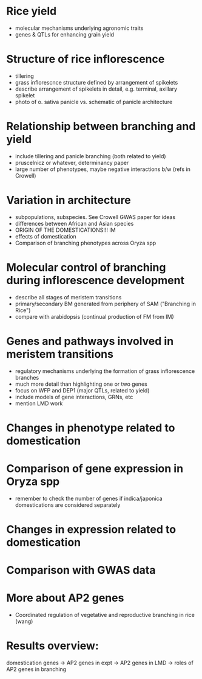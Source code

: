 
# Rice yield

* molecular mechanisms underlying agronomic traits
* genes & QTLs for enhancing grain yield

# Structure of rice inflorescence

* tillering
* grass inflorescnce structure defined by arrangement of spikelets
* describe arrangement of spikelets in detail, e.g. terminal, axillary spikelet
* photo of o. sativa panicle vs. schematic of panicle architecture

# Relationship between branching and yield

* include tillering and panicle branching (both related to yield)
* pruscelnicz or whatever, determinancy paper
* large number of phenotypes, maybe negative interactions b/w (refs in Crowell)

# Variation in architecture

* subpopulations, subspecies. See Crowell GWAS paper for ideas
* differences between African and Asian species
* ORIGIN OF THE DOMESTICATIONS!!! IM
* effects of domestication
* Comparison of branching phenotypes across Oryza spp

# Molecular control of branching during inflorescence development

* describe all stages of meristem transitions
* primary/secondary BM generated from periphery of SAM ("Branching in Rice")
* compare with arabidopsis (continual production of FM from IM)

# Genes and pathways involved in meristem transitions

* regulatory mechanisms underlying the formation of grass inflorescence branches
* much more detail than highlighting one or two genes
* focus on WFP and DEP1 (major QTLs, related to yield)
* include models of gene interactions, GRNs, etc
* mention LMD work

# Changes in phenotype related to domestication

# Comparison of gene expression in Oryza spp

* remember to check the number of genes if indica/japonica domestications are considered separately

# Changes in expression related to domestication

# Comparison with GWAS data

# More about AP2 genes

* Coordinated regulation of vegetative and reproductive branching in rice (wang)

# Results overview:

domestication genes -> AP2 genes in expt -> AP2 genes in LMD -> roles of AP2 genes in branching